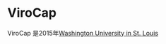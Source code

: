 # ViroCap

ViroCap 是2015年[Washington University in St. Louis](https://en.wikipedia.org/wiki/Washington_University_in_St._Louis)